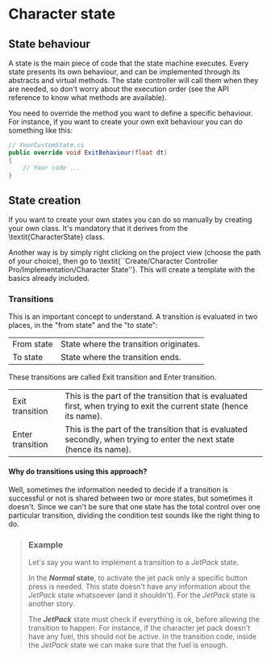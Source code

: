 # Character state

## State behaviour

A state is the main piece of code that the state machine executes. Every state presents its own behaviour, and can be implemented through its abstracts and virtual methods. The state controller will call them when they are needed, so don't worry about the execution order \(see the API reference to know what methods are available\).

You need to override the method you want to define a specific behaviour. For instance, if you want to create your own exit behaviour you can do something like this:

```csharp
// YourCustomState.cs
public override void ExitBehaviour(float dt)
{
    // Your code ...
}
```

## State creation

If you want to create your own states you can do so manually by creating your own class. It's mandatory that it derives from the \textit{CharacterState} class.

Another way is by simply right clicking on the project view \(choose the path of your choice\), then go to \textit{\`\`Create/Character Controller Pro/Implementation/Character State''}. This will create a template with the basics already included.

### Transitions

This is an important concept to understand. A transition is evaluated in two places, in the "from state" and the "to state":

|  |  |
| :--- | :--- |
| From state | State where the transition originates. |
| To state | State where the transition ends. |

These transitions are called Exit transition and Enter transition.

|  |  |
| :--- | :--- |
| Exit transition | This is the part of the transition that is evaluated first, when trying to exit the current state \(hence its name\). |
| Enter transition | This is the part of the transition that is evaluated secondly, when trying to enter the next state \(hence its name\). |

#### Why do transitions using this approach? 

Well, sometimes the information needed to decide if a transition is successful or not is shared between two or more states, but sometimes it doesn't. Since we can't be sure that one state has the total control over one particular transition, dividing the condition test sounds like the right thing to do.

> ### Example
>
> Let's say you want to implement a transition to a _JetPack_ state.
>
> In the _**Normal**_ **state**, to activate the jet pack only a specific button press is needed. This state doesn't have any information about the _JetPack_ state whatsoever \(and it shouldn't\). For the _JetPack_ state is another story. 
>
> The _**JetPack**_ state must check if everything is ok, before allowing the transition to happen. For instance, if the character jet pack doesn't have any fuel, this should not be active. In the transition code, inside the _JetPack_ state we can make sure that the fuel is enough.











